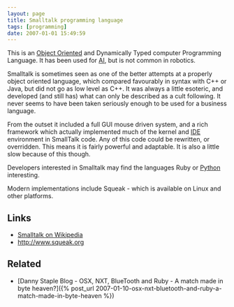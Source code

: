 ```yaml
---
layout: page
title: Smalltalk programming language
tags: [programming]
date: 2007-01-01 15:49:59
---
```

This is an [Object Oriented](/wiki/object_oriented.html "Object Oriented") and Dynamically Typed computer Programming Language. It has been used for [AI](/wiki/ai.html "Artificial Intelligence"), but is not common in robotics.

Smalltalk is sometimes seen as one of the better attempts at a properly object oriented language, which compared favourably in syntax with C++ or Java, but did not go as low level as C++. It was always a little esoteric, and developed (and still has) what can only be described as a cult following. It never seems to have been taken seriously enough to be used for a business language.

From the outset it included a full GUI mouse driven system, and a rich framework which actually implemented much of the kernel and [IDE](/wiki/idetool.html "Integrated Development Environment") environment in SmallTalk code. Any of this code could be rewritten, or overridden. This means it is fairly powerful and adaptable. It is also a little slow because of this though.

Developers interested in Smalltalk may find the languages Ruby or [Python](/wiki/python.html "Python") interesting.

Modern implementations include Squeak - which is available on Linux and other platforms.

## Links

- [Smalltalk on Wikipedia](http://en.wikipedia.org/wiki/Smalltalk)
- <http://www.squeak.org>

## Related

- [Danny Staple Blog - OSX, NXT, BlueTooth and Ruby - A match made in byte heaven?]({% post_url 2007-01-10-osx-nxt-bluetooth-and-ruby-a-match-made-in-byte-heaven %})
